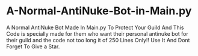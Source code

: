 # A-Normal-AntiNuke-Bot-in-Main.py
A Normal AntiNuke Bot Made In Main.py To Protect Your Guild And This Code is specially made for them who want their personal antinuke bot for their guild and the code not too long it of 250 Lines Only!! Use It And Dont Forget To Give a Star.
